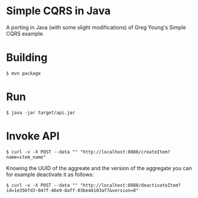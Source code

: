 # Simple CQRS in Java

A porting in Java (with some slight modifications) of Greg Young's Simple CQRS example.

Building
========

    $ mvn package

Run
====

    $ java -jar target/api.jar

Invoke API
==========

    $ curl -v -X POST --data "" "http://localhost:8080/createItem?name=item_name"

Knowing the UUID of the aggreate and the version of the aggregate you can for example deactivate it as follows:

    $ curl -v -X POST --data "" "http://localhost:8080/deactivateItem?id=1e356fd3-047f-46e9-8aff-03be44103af7&version=0"
